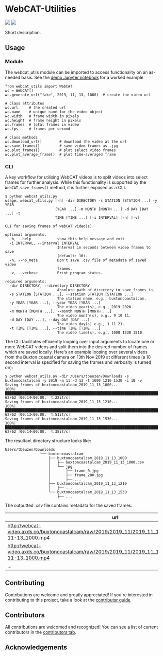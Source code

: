 # WebCAT-Utilities

![](https://img.shields.io/badge/-UNCG-blue)
![](https://img.shields.io/badge/-DAISY-yellow)

Short description.

## Usage

### Module

The webcat_utils module can be imported to access functionality on an as-needed basis. See the [demo Jupyter notebook](docs/webcat_utils_demo.ipynb) for a worked example.

```{python}
from webcat_utils import WebCAT
wc = WebCAT()
wc.generate_url("fake", 2019, 11, 13, 1000)  # create the video url

# class attributes
wc.url     # the created url
wc.name    # unique name for the video object
wc.width   # frame width in pixels
wc.height  # frame height in pixels
wc.frames  # total frames in video
wc.fps     # frames per second

# class methods
wc.download_url()        # download the video at the url
wc.save_frames()         # save video frames as .jpg
wc.plot_frames()         # plot select video frames
wc.plot_average_frame()  # plot time-averaged frame
```

### CLI

A key workflow for utilising WebCAT videos is to split videos into select frames for further analysis. While this functionality is supported by the `WebCAT.save_frames()` method, it is further exposed as a CLI.

```{sh}
$ python webcat_utils.py
usage: webcat_utils.py [-h] -dir DIRECTORY -s STATION [STATION ...] -y YEAR
                       [YEAR ...] -m MONTH [MONTH ...] -d DAY [DAY ...] -t
                       TIME [TIME ...] [-i INTERVAL] [-n] [-v]

CLI for saving frames of webCAT video(s).

optional arguments:
  -h, --help            show this help message and exit
  -i INTERVAL, --interval INTERVAL
                        Interval in seconds between video frames to save
                        (default: 10).
  -n, --no_meta         Don't save .csv file of metadata of saved video
                        frames.
  -v, --verbose         Print program status.

required arguments:
  -dir DIRECTORY, --directory DIRECTORY
                        Absolute path of directory to save frames in.
  -s STATION [STATION ...], --station STATION [STATION ...]
                        The station name, e.g., buxtoncoastalcam.
  -y YEAR [YEAR ...], --year YEAR [YEAR ...]
                        The video year(s), e.g., 2019 2020.
  -m MONTH [MONTH ...], --month MONTH [MONTH ...]
                        The video month(s), e.g., 9 10 11.
  -d DAY [DAY ...], --day DAY [DAY ...]
                        The video day(s) e.g., 1 11 21.
  -t TIME [TIME ...], --time TIME [TIME ...]
                        The video time(s), e.g., 1000 1330 1510.
```

The CLI facilitates efficiently looping over input arguments to locate one or more WebCAT videos and split them into the desired number of frames which are saved locally. Here's an example looping over several videos from the Buxton coastal camera on 13th Nov 2019 at different times (a 10 second interval is specified for saving the frames and verbosity is turned on):

```{sh}
$ python webcat_utils.py -dir /Users/tbeuzen/Downloads -s buxtoncoastalcam -y 2019 -m 11 -d 13 -t 1000 1210 1530 -i 10 -v
Saving frames of buxtoncoastalcam_2019_11_13_1000...
100%|███████████████████████████████████████████████████████████████████████████████| 62/62 [00:14<00:00,  4.22it/s]
Saving frames of buxtoncoastalcam_2019_11_13_1210...
100%|███████████████████████████████████████████████████████████████████████████████| 62/62 [00:13<00:00,  4.51it/s]
Saving frames of buxtoncoastalcam_2019_11_13_1530...
100%|███████████████████████████████████████████████████████████████████████████████| 62/62 [00:14<00:00,  4.38it/s]
```

The resultant directory structure looks like:

```{sh}
Users/tbeuzen/Downloads
                └── buxtoncoastalcam
                    ├── buxtoncoastalcam_2019_11_13_1000
                    │   ├── buxtoncoastalcam_2019_11_13_1000.csv
                    │   └── jpg
                    │       ├── frame_0.jpg
                    │       ├── frame_280.jpg
                    │       ├── ...
                    ├── buxtoncoastalcam_2019_11_13_1210
                    │   ├── ...
                    └── buxtoncoastalcam_2019_11_13_1530
                        ├── ...
```

The outputted .csv file contains metadata for the saved frames:

| url        | name           | frame  | path|
| ------------- |-------------| -----|---|
|http://webcat-video.axds.co/buxtoncoastalcam/raw/2019/2019_11/2019_11_13/buxtoncoastalcam.2019-11-13_1000.mp4|buxtoncoastalcam_2019_11_13_1000|0|/Users/tbeuzen/Downloads/buxtoncoastalcam/buxtoncoastalcam_2019_11_13_1000/jpg/frame_0.jpg|
|http://webcat-video.axds.co/buxtoncoastalcam/raw/2019/2019_11/2019_11_13/buxtoncoastalcam.2019-11-13_1000.mp4|buxtoncoastalcam_2019_11_13_1000|280|/Users/tbeuzen/Downloads/buxtoncoastalcam/buxtoncoastalcam_2019_11_13_1000/jpg/frame_280.jpg|
|...|...|...|...|

## Contributing

Contributions are welcome and greatly appreciated! If you're interested in contributing to this project, take a look at the [contributor guide](docs/CONTRIBUTING.md).

## Contributors

All contributions are welcomed and recognized! You can see a list of current contributors in the [contributors tab](https://github.com/UNCG-DAISY/WebCAT-Utilities/graphs/contributors).

## Acknowledgements